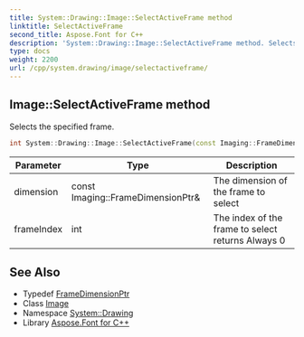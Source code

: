 ```yaml
---
title: System::Drawing::Image::SelectActiveFrame method
linktitle: SelectActiveFrame
second_title: Aspose.Font for C++
description: 'System::Drawing::Image::SelectActiveFrame method. Selects the specified frame in C++.'
type: docs
weight: 2200
url: /cpp/system.drawing/image/selectactiveframe/
---
```

## Image::SelectActiveFrame method


Selects the specified frame.

```cpp
int System::Drawing::Image::SelectActiveFrame(const Imaging::FrameDimensionPtr &dimension, int frameIndex)
```


| Parameter | Type | Description |
| --- | --- | --- |
| dimension | const Imaging::FrameDimensionPtr\& | The dimension of the frame to select |
| frameIndex | int | The index of the frame to select returns Always 0 |

## See Also

* Typedef [FrameDimensionPtr](../../../system.drawing.imaging/framedimensionptr/)
* Class [Image](../)
* Namespace [System::Drawing](../../)
* Library [Aspose.Font for C++](../../../)
